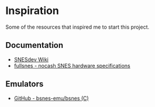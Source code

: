 # Inspiration

Some of the resources that inspired me to start this project.

## Documentation

* [SNESdev Wiki](https://snes.nesdev.org/wiki/SNESdev_Wiki)
* [fullsnes - nocash SNES hardware specifications](https://problemkaputt.de/fullsnes.htm)

## Emulators

* [GitHub - bsnes-emu/bsnes (C)](https://github.com/bsnes-emu/bsnes)
